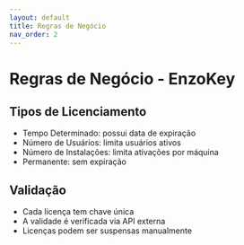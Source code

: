 ```yaml
---
layout: default
title: Regras de Negócio
nav_order: 2
---
```


# Regras de Negócio - EnzoKey

## Tipos de Licenciamento
- Tempo Determinado: possui data de expiração
- Número de Usuários: limita usuários ativos
- Número de Instalações: limita ativações por máquina
- Permanente: sem expiração

## Validação
- Cada licença tem chave única
- A validade é verificada via API externa
- Licenças podem ser suspensas manualmente
